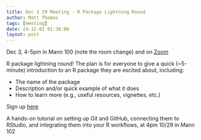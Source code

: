 ```yaml
---
title: Dec 3 29 Meeting - R Package Lightning Round
author: Matt Thomas
tags: [meeting]
date: 24-12-02 01:30:00
layout: post
--- 
```


Dec 3, 4-5pm in Mann 100 (note the room change) and on [Zoom](https://cornell.zoom.us/j/96872016281?pwd=pOanwZwfIJRN7Bhs29wb3g3bs216OJ.1)

R package lightning round! The plan is for everyone to give a quick (~5-minute) introduction to an R package they are excited about, including:

- The name of the package
- Description and/or quick example of what it does
- How to learn more (e.g., useful resources, vignettes, etc.)

Sign up [here](https://confluence.cornell.edu/pages/viewpage.action?pageId=540016923)






A hands-on tutorial on setting up Git and GitHub, connecting them to RStudio, and integrating them into your R workflows, at 4pm 10/29 in Mann 102